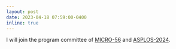 ```yaml
---
layout: post
date: 2023-04-18 07:59:00-0400
inline: true
---
```


I will join the program committee of [MICRO-56](https://microarch.org/micro56/) and [ASPLOS-2024](https://asplos-conference.org/).
